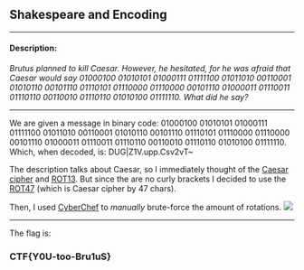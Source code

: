 ## Shakespeare and Encoding

---

#### Description:
*Brutus planned to kill Caesar. However, he hesitated, for he was afraid that Caesar would say 01000100 01010101 01000111 01111100 01011010 00110001 01010110 00101110 01110101 01110000 01110000 00101110 01000011 01110011 01110110 00110010 01110110 01010100 01111110. What did he say?*

---

We are given a message in binary code: 01000100 01010101 01000111 01111100 01011010 00110001 01010110 00101110 01110101 01110000 01110000 00101110 01000011 01110011 01110110 00110010 01110110 01010100 01111110.
Which, when decoded, is: DUG|Z1V.upp.Csv2vT~

The description talks about Caesar, so I immediately thought of the [Caesar cipher](https://en.wikipedia.org/wiki/Caesar_cipher) and [ROT13](https://en.wikipedia.org/wiki/ROT13). But since the are no curly brackets I decided to use the [ROT47](https://en.wikipedia.org/wiki/ROT13#Variants) (which is Caesar cipher by 47 chars).

Then, I used [CyberChef](https://gchq.github.io/CyberChef/#recipe=From_Binary('Space',8)ROT47(-1)&input=MDEwMDAxMDAgMDEwMTAxMDEgMDEwMDAxMTEgMDExMTExMDAgMDEwMTEwMTAgMDAxMTAwMDEgMDEwMTAxMTAgMDAxMDExMTAgMDExMTAxMDEgMDExMTAwMDAgMDExMTAwMDAgMDAxMDExMTAgMDEwMDAwMTEgMDExMTAwMTEgMDExMTAxMTAgMDAxMTAwMTAgMDExMTAxMTAgMDEwMTAxMDAgMDExMTExMTA) to *manually* brute-force the amount of rotations.
![](https://i.imgur.com/T0TQJeS.png)

---

The flag is: 
### CTF{Y0U-too-Bru1uS}

